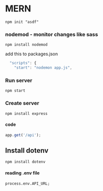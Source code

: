 # MERN

```
npm init "asdf"
```

### nodemod - monitor changes like sass

```
npm install nodemod
```

add this to packages.json

```javascript
  "scripts": {
    "start": "nodemon app.js",
```

### Run server

```
npm start
```

### Create server

```
npm install express
```

#### code

```javascript
app.get('/api');
```

## Install dotenv

```
npm install dotenv
```

#### reading .env file

```
process.env.API_URL;
```
